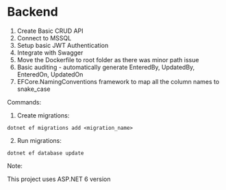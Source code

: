 # Backend
1. Create Basic CRUD API
2. Connect to MSSQL 
3. Setup basic JWT Authentication
4. Integrate with Swagger
5. Move the Dockerfile to root folder as there was minor path issue
6. Basic auditing - automatically generate EnteredBy, UpdatedBy, EnteredOn, UpdatedOn
7. EFCore.NamingConventions framework to map all the column names to snake_case

Commands:

1. Create migrations:

```dotnet ef migrations add <migration_name>```

2. Run migrations:

```dotnet ef database update```

Note:

This project uses ASP.NET 6 version
